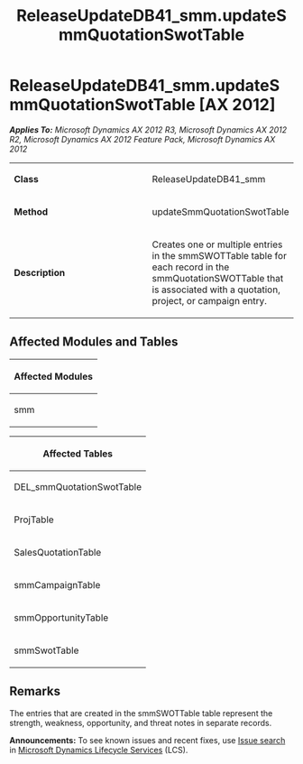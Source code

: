 ﻿---
title: ReleaseUpdateDB41_smm.updateSmmQuotationSwotTable
TOCTitle: ReleaseUpdateDB41_smm.updateSmmQuotationSwotTable
ms:assetid: 6542d91a-15ec-ba63-b0e8-239c99b1a588
ms:mtpsurl: https://msdn.microsoft.com/en-us/library/JJ719211(v=AX.60)
ms:contentKeyID: 49708750
ms.date: 05/18/2015
mtps_version: v=AX.60
---

# ReleaseUpdateDB41\_smm.updateSmmQuotationSwotTable [AX 2012]


_**Applies To:** Microsoft Dynamics AX 2012 R3, Microsoft Dynamics AX 2012 R2, Microsoft Dynamics AX 2012 Feature Pack, Microsoft Dynamics AX 2012_

<table>
<colgroup>
<col style="width: 50%" />
<col style="width: 50%" />
</colgroup>
<tbody>
<tr class="odd">
<td><p><strong>Class</strong></p></td>
<td><p>ReleaseUpdateDB41_smm</p></td>
</tr>
<tr class="even">
<td><p><strong>Method</strong></p></td>
<td><p>updateSmmQuotationSwotTable</p></td>
</tr>
<tr class="odd">
<td><p><strong>Description</strong></p></td>
<td><p>Creates one or multiple entries in the smmSWOTTable table for each record in the smmQuotationSWOTTable that is associated with a quotation, project, or campaign entry.</p></td>
</tr>
</tbody>
</table>


## Affected Modules and Tables

<table>
<colgroup>
<col style="width: 100%" />
</colgroup>
<thead>
<tr class="header">
<th><p>Affected Modules</p></th>
</tr>
</thead>
<tbody>
<tr class="odd">
<td><p>smm</p></td>
</tr>
</tbody>
</table>


<table>
<colgroup>
<col style="width: 100%" />
</colgroup>
<thead>
<tr class="header">
<th><p>Affected Tables</p></th>
</tr>
</thead>
<tbody>
<tr class="odd">
<td><p>DEL_smmQuotationSwotTable</p></td>
</tr>
<tr class="even">
<td><p>ProjTable</p></td>
</tr>
<tr class="odd">
<td><p>SalesQuotationTable</p></td>
</tr>
<tr class="even">
<td><p>smmCampaignTable</p></td>
</tr>
<tr class="odd">
<td><p>smmOpportunityTable</p></td>
</tr>
<tr class="even">
<td><p>smmSwotTable</p></td>
</tr>
</tbody>
</table>


## Remarks

The entries that are created in the smmSWOTTable table represent the strength, weakness, opportunity, and threat notes in separate records.

  
**Announcements:** To see known issues and recent fixes, use [Issue search](http://go.microsoft.com/fwlink/?linkid=389258) in [Microsoft Dynamics Lifecycle Services](http://go.microsoft.com/fwlink/?linkid=306505) (LCS).

